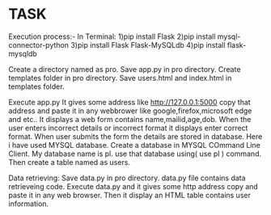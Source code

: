 # TASK
Execution process:-
In Terminal:
1)pip install Flask
2)pip install mysql-connector-python
3)pip install Flask Flask-MySQLdb
4)pip install flask-mysqldb

 Create a directory named as pro.
 Save app.py in pro directory.
 Create templates folder in pro directory.
 Save users.html and index.html in templates folder.

 Execute app.py 
 It gives some address like http://127.0.0.1:5000 copy that address and paste it in any webbrower like google,firefox,microsoft edge and etc..
 It displays a web form contains name,mailid,age,dob.
 When the user enters incorrect details or incorrect format  it displays enter correct format.
 When user submits the form the details are stored in database. Here i have used MYSQL database.
 Create a database in MYSQL COmmand Line Client. My database name is pl. use that database using( use pl ) command.
 Then create a table named as users.
 
 Data retrieving:
 Save data.py in pro directory.
 data.py file contains data retrieveing code.
 Execute  data.py and it gives some http address copy and paste it in any web browser. 
 Then it display an HTML table contains user information.
 
